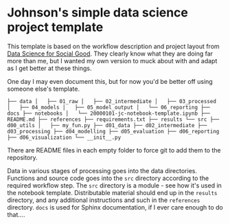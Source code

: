# Johnson's simple data science project template

This template is based on the workflow description and project layout from [Data Science for Social Good](https://github.com/dssg/hitchhikers-guide/tree/master/sources/curriculum/0_before_you_start/pipelines-and-project-workflow). They clearly know what they are doing far more than me, but I wanted my own version to muck about with and adapt as I get better at these things.

One day I may even document this, but for now you'd be better off using someone else's template.  

`
├── data
│   ├── 01_raw
│   ├── 02_intermediate
│   ├── 03_processed
│   ├── 04_models
│   ├── 05_model_output
│   └── 06_reporting
├── docs
├── notebooks
│   └── 20000101-jc-notebook-template.ipynb
├── README.md
├── references
├── requirements.txt
├── results
└── src
    ├── d00_utils
    │   ├── my_fun.py
    ├── d01_data
    ├── d02_intermediate
    ├── d03_processing
    ├── d04_modelling
    ├── d05_evaluation
    ├── d06_reporting
    ├── d06_visualization
    └── __init__.py
`

There are README files in each empty folder to force git to add them to the repository.

Data in various stages of processing goes into the data directories.
Functions and source code goes into the `src` directory according to the required workflow step.
The `src` directory is a module - see how it's used in the notebook template. 
Distributable material should end up in the `results` directory, and any additional instructions and such in the `references` directory.
`docs` is used for Sphinx documentation, if I ever care enough to do that....